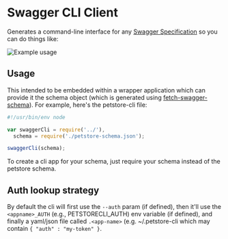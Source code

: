 # Swagger CLI Client

Generates a command-line interface for any 
[Swagger Specification](https://github.com/wordnik/swagger-spec/blob/master/versions/1.2.md) so you can do things like:

![Example usage](https://i.imgur.com/IVhxFlE.png)

## Usage
This intended to be embedded within a wrapper application which can provide it the schema object (which is generated using [fetch-swagger-schema](https://github.com/signalfuse/fetch-swagger-schema)). For example, here's the petstore-cli file:

```javascript
#!/usr/bin/env node

var swaggerCli = require('../'),
  schema = require('./petstore-schema.json');

swaggerCli(schema);
```

To create a cli app for your schema, just require your schema instead of the petstore schema.

## Auth lookup strategy
By default the cli will first use the `--auth` param (if defined), then it'll use the `<appname>_AUTH` (e.g., PETSTORECLI_AUTH) env variable (if defined), and finally a yaml/json file called `.<app-name>` (e.g. ~/.petstore-cli which may contain `{ "auth" : "my-token" }`.